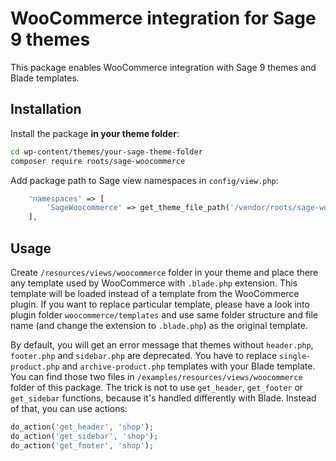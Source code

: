 # WooCommerce integration for Sage 9 themes

This package enables WooCommerce integration with Sage 9 themes and Blade templates.

## Installation

Install the package **in your theme folder**:

```bash
cd wp-content/themes/your-sage-theme-folder
composer require roots/sage-woocommerce
```

Add package path to Sage view namespaces in `config/view.php`:

```php
    'namespaces' => [
        'SageWoocommerce' => get_theme_file_path('/vendor/roots/sage-woocommerce/src/resources/views'),
    ],
```

## Usage

Create `/resources/views/woocommerce` folder in your theme and place there any template used by WooCommerce with `.blade.php` extension. This template will be loaded instead of a template from the WooCommerce plugin. If you want to replace particular template, please have a look into plugin folder `woocommerce/templates` and use same folder structure and file name (and change the extension to `.blade.php`) as the original template.

By default, you will get an error message that themes without `header.php`, `footer.php` and `sidebar.php` are deprecated. You have to replace `single-product.php` and `archive-product.php` templates with your Blade template. You can find those two files in `/examples/resources/views/woocommerce` folder of this package. The trick is not to use `get_header`, `get_footer` or `get_sidebar` functions, because it's handled differently with Blade. Instead of that, you can use actions:

```php
do_action('get_header', 'shop');
do_action('get_sidebar', 'shop');
do_action('get_footer', 'shop');
```
